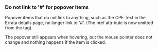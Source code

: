 ### Do not link to '#' for popover items

Popover items that do not link to anything, such as the CPE Text in the Errata details page,
no longer link to '#'. (The href attribute is now omitted from the tag).

The popover still appears when hovering, but the mouse pointer does not change and nothing
happens if the item is clicked.
